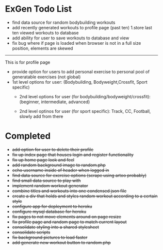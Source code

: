 # ExGen Todo List

- find data source for random bodybuilding workouts
- add recently generated workouts to profile page (past ten)
    1.store last ten viewed workouts to database
- add ability for user to save workouts to database and view
- fix bug where if page is loaded when browser is not in a full size position, elements are skewed

---
This is for profile page 
- provide option for users to add personal exercise to personal pool of generatable exercises (not global)
-  1st level options for user:
      (Bodybuilding, Bodyweight,Crossfit, Sport specific)
   - 2nd level options for user (for bodybuilding/bodyweight/crossfit):
      (beginner, intermediate, advanced)

   - 2nd level optinos for user (for sport specific):
       Track, CC, Football, slowly add from there 


# Completed
- ~~add option for user to delete their profile~~
- ~~fix up index page that houses login and register functionality~~
- ~~fix up home page look and feel~~
- ~~add random background image to random.php~~
- ~~echo username inside of header when logged in~~
- ~~find data source for exercise options (scrape using artoo probably)~~
- ~~find small data source to play with~~
- ~~implement random workout generator~~
- ~~combine titles and workouts into one condensed json file~~
- ~~create a div that holds and styles random workout according to a certain style~~
- ~~configure app for deployment to heroku~~
- ~~configure mysql database for heroku~~
- ~~fix pages to not move elements around on page resize~~
- ~~fix profile page and random page to match current layout~~
- ~~consolidate styling into a shared stylesheet~~
- ~~consolidate scripts~~
- ~~fix background pictures to load faster~~
- ~~add generate new workout button to random.php~~